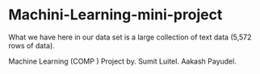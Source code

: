 # Machini-Learning-mini-project


What we have here in our data set is a large collection of text data (5,572 rows of data).

Machine Learning (COMP )
Project by.
Sumit Luitel.
Aakash Payudel.
